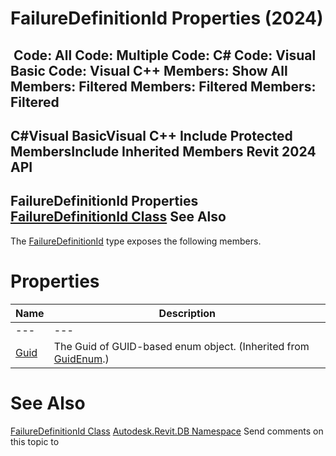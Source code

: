 # FailureDefinitionId Properties (2024)

﻿
 Code: All Code: Multiple Code: C# Code: Visual Basic Code: Visual C++  Members: Show All Members: Filtered Members: Filtered Members: Filtered   
---  
C#Visual BasicVisual C++
Include Protected MembersInclude Inherited Members
Revit 2024 API  
---  
FailureDefinitionId Properties  
[FailureDefinitionId Class](b6ada360-a6fe-ebb6-b095-d74b37ade9bf.md "FailureDefinitionId Class") See Also  
---  
The [FailureDefinitionId](b6ada360-a6fe-ebb6-b095-d74b37ade9bf.md "FailureDefinitionId Class") type exposes the following members.
# Properties
| Name | Description |
| --- | --- |
| --- | --- | --- |
| [Guid](bc40d585-4c79-959e-5de2-0fe093c89bd1.md "Guid Property") | The Guid of GUID-based enum object.  (Inherited from [GuidEnum](36623d19-ba65-63c0-337a-f43c593a9931.md "GuidEnum Class").) |

# See Also
[FailureDefinitionId Class](b6ada360-a6fe-ebb6-b095-d74b37ade9bf.md "FailureDefinitionId Class")
[Autodesk.Revit.DB Namespace](87546ba7-461b-c646-cbb1-2cb8f5bff8b2.md "Autodesk.Revit.DB Namespace")
Send comments on this topic to 